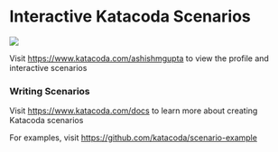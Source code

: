 # Interactive Katacoda Scenarios

[![](http://shields.katacoda.com/katacoda/ashishmgupta/count.svg)](https://www.katacoda.com/ashishmgupta "Get your profile on Katacoda.com")

Visit https://www.katacoda.com/ashishmgupta to view the profile and interactive scenarios

### Writing Scenarios
Visit https://www.katacoda.com/docs to learn more about creating Katacoda scenarios

For examples, visit https://github.com/katacoda/scenario-example
